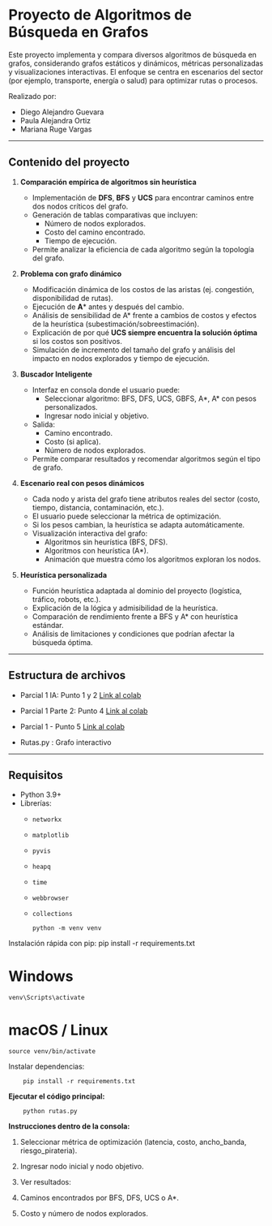 # Proyecto de Algoritmos de Búsqueda en Grafos

Este proyecto implementa y compara diversos algoritmos de búsqueda en grafos, considerando grafos estáticos y dinámicos, métricas personalizadas y visualizaciones interactivas. El enfoque se centra en escenarios del sector (por ejemplo, transporte, energía o salud) para optimizar rutas o procesos.

Realizado por:
- Diego Alejandro Guevara
- Paula Alejandra Ortiz
- Mariana Ruge Vargas


---

## Contenido del proyecto

1. **Comparación empírica de algoritmos sin heurística**
   - Implementación de **DFS**, **BFS** y **UCS** para encontrar caminos entre dos nodos críticos del grafo.
   - Generación de tablas comparativas que incluyen:
     - Número de nodos explorados.
     - Costo del camino encontrado.
     - Tiempo de ejecución.
   - Permite analizar la eficiencia de cada algoritmo según la topología del grafo.

2. **Problema con grafo dinámico**
   - Modificación dinámica de los costos de las aristas (ej. congestión, disponibilidad de rutas).
   - Ejecución de **A*** antes y después del cambio.
   - Análisis de sensibilidad de A* frente a cambios de costos y efectos de la heurística (subestimación/sobreestimación).
   - Explicación de por qué **UCS siempre encuentra la solución óptima** si los costos son positivos.
   - Simulación de incremento del tamaño del grafo y análisis del impacto en nodos explorados y tiempo de ejecución.

3. **Buscador Inteligente**
   - Interfaz en consola donde el usuario puede:
     - Seleccionar algoritmo: BFS, DFS, UCS, GBFS, A*, A* con pesos personalizados.
     - Ingresar nodo inicial y objetivo.
   - Salida:
     - Camino encontrado.
     - Costo (si aplica).
     - Número de nodos explorados.
   - Permite comparar resultados y recomendar algoritmos según el tipo de grafo.

4. **Escenario real con pesos dinámicos**
   - Cada nodo y arista del grafo tiene atributos reales del sector (costo, tiempo, distancia, contaminación, etc.).
   - El usuario puede seleccionar la métrica de optimización.
   - Si los pesos cambian, la heurística se adapta automáticamente.
   - Visualización interactiva del grafo:
     - Algoritmos sin heurística (BFS, DFS).
     - Algoritmos con heurística (A*).
     - Animación que muestra cómo los algoritmos exploran los nodos.

5. **Heurística personalizada**
   - Función heurística adaptada al dominio del proyecto (logística, tráfico, robots, etc.).
   - Explicación de la lógica y admisibilidad de la heurística.
   - Comparación de rendimiento frente a BFS y A* con heurística estándar.
   - Análisis de limitaciones y condiciones que podrían afectar la búsqueda óptima.

---

## Estructura de archivos

- Parcial 1 IA:  Punto 1 y 2
[Link al colab](https://colab.research.google.com/drive/1fBJsq2tXcKT9RhbKYgcu2XuJJHDw_I6M?usp=sharing "Link al colab")
- Parcial 1 Parte 2: Punto 4
[Link al colab](https://colab.research.google.com/drive/1y_6QE8cve0fC-_zktzfGuovcpDiuxZcD?usp=sharing "Link al colab")

- Parcial 1 - Punto 5
[Link al colab](https://colab.research.google.com/drive/1Ow_iUl4h2VDbk7I2eGXGmUZkpVLesB08?usp=sharing "Link al colab")

- Rutas.py : Grafo interactivo

---

## Requisitos

- Python 3.9+
- Librerías:
  - `networkx`
  - `matplotlib`
  - `pyvis`
  - `heapq`
  - `time`
  - `webbrowser`
  - `collections`

    	python -m venv venv

Instalación rápida con pip:
	 pip install -r requirements.txt

# Windows
	venv\Scripts\activate
# macOS / Linux
	source venv/bin/activate

Instalar dependencias:

```
	pip install -r requirements.txt

```
**Ejecutar el código principal:**

```
	python rutas.py
```

**Instrucciones dentro de la consola:**

1. Seleccionar métrica de optimización (latencia, costo, ancho_banda, riesgo_pirateria).

3. Ingresar nodo inicial y nodo objetivo.

5. Ver resultados:

7. Caminos encontrados por BFS, DFS, UCS o A*.

9. Costo y número de nodos explorados.

